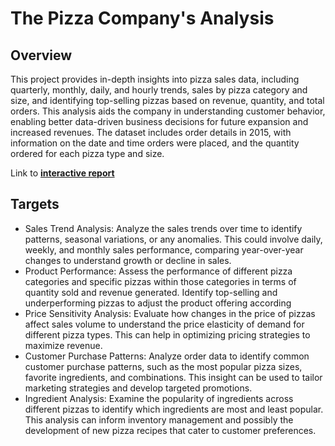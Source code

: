 # The Pizza Company's Analysis

## Overview
This project provides in-depth insights into pizza sales data, including quarterly, monthly, daily, and hourly trends, sales by pizza category and size, and identifying top-selling pizzas based on revenue, quantity, and total orders. This analysis aids the company in understanding customer behavior, enabling better data-driven business decisions for future expansion and increased revenues. The dataset includes order details in 2015, with information on the date and time orders were placed, and the quantity ordered for each pizza type and size.

Link to **[interactive report](https://app.powerbi.com/links/tYxtq-PeRv?ctid=64c248c8-6528-423d-80a5-c8280c37c013&pbi_source=linkShare)**

## Targets
- Sales Trend Analysis: Analyze the sales trends over time to identify patterns, seasonal variations, or any anomalies. This could involve daily, weekly, and monthly sales performance, comparing year-over-year changes to understand growth or decline in sales.
- Product Performance: Assess the performance of different pizza categories and specific pizzas within those categories in terms of quantity sold and revenue generated. Identify top-selling and underperforming pizzas to adjust the product offering according
- Price Sensitivity Analysis: Evaluate how changes in the price of pizzas affect sales volume to understand the price elasticity of demand for different pizza types. This can help in optimizing pricing strategies to maximize revenue.
- Customer Purchase Patterns: Analyze order data to identify common customer purchase patterns, such as the most popular pizza sizes, favorite ingredients, and combinations. This insight can be used to tailor marketing strategies and develop targeted promotions.
- Ingredient Analysis: Examine the popularity of ingredients across different pizzas to identify which ingredients are most and least popular. This analysis can inform inventory management and possibly the development of new pizza recipes that cater to customer preferences.
